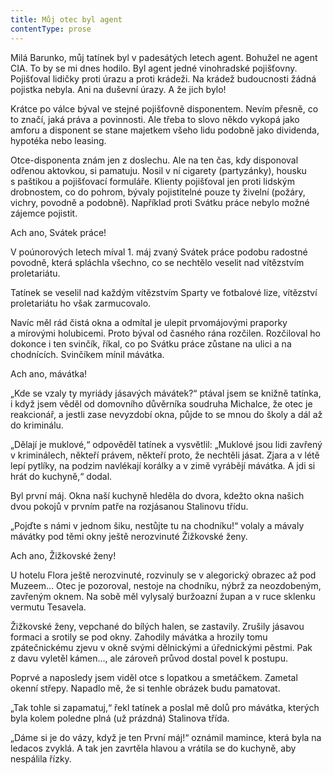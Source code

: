 ```yaml
---
title: Můj otec byl agent
contentType: prose
---
```


Milá Barunko, můj tatínek byl v padesátých letech agent. Bohužel ne agent CIA. To by se mi dnes hodilo. Byl agent jedné vinohradské pojišťovny. Pojišťoval lidičky proti úrazu a proti krádeži. Na krádež budoucnosti žádná pojistka nebyla. Ani na duševní úrazy. A že jich bylo!

Krátce po válce býval ve stejné pojišťovně disponentem. Nevím přesně, co to značí, jaká práva a povinnosti. Ale třeba to slovo někdo vykopá jako amforu a disponent se stane majetkem všeho lidu podobně jako dividenda, hypotéka nebo leasing.

Otce-disponenta znám jen z doslechu. Ale na ten čas, kdy disponoval odřenou aktovkou, si pamatuju. Nosil v ní cigarety (partyzánky), housku s paštikou a pojišťovací formuláře. Klienty pojišťoval jen proti lidským drobnostem, co do pohrom, bývaly pojistitelné pouze ty živelní (požáry, vichry, povodně a podobně). Například proti Svátku práce nebylo možné zájemce pojistit.

Ach ano, Svátek práce!

V poúnorových letech míval 1. máj zvaný Svátek práce podobu radostné povodně, která spláchla všechno, co se nechtělo veselit nad vítězstvím proletariátu.

Tatínek se veselil nad každým vítězstvím Sparty ve fotbalové lize, vítězství proletariátu ho však zarmucovalo.

Navíc měl rád čistá okna a odmítal je ulepit prvomájovými praporky a mírovými holubicemi. Proto býval od časného rána rozčilen. Rozčiloval ho dokonce i ten svinčík, říkal, co po Svátku práce zůstane na ulici a na chodnících. Svinčíkem mínil mávátka.

Ach ano, mávátka!

„Kde se vzaly ty myriády jásavých mávátek?“ ptával jsem se knižně tatínka, i když jsem věděl od domovního důvěrníka soudruha Michalce, že otec je reakcionář, a jestli zase nevyzdobí okna, půjde to se mnou do školy a dál až do kriminálu.

„Dělají je muklové,“ odpověděl tatínek a vysvětlil: „Muklové jsou lidi zavřený v kriminálech, někteří právem, někteří proto, že nechtěli jásat. Zjara a v létě lepí pytlíky, na podzim navlékají korálky a v zimě vyrábějí mávátka. A jdi si hrát do kuchyně,“ dodal.

Byl první máj. Okna naší kuchyně hleděla do dvora, kdežto okna našich dvou pokojů v prvním patře na rozjásanou Stalinovu třídu.

„Pojďte s námi v jednom šiku, nestůjte tu na chodníku!“ volaly a mávaly mávátky pod těmi okny ještě nerozvinuté Žižkovské ženy.

Ach ano, Žižkovské ženy!

U hotelu Flora ještě nerozvinuté, rozvinuly se v alegorický obrazec až pod Muzeem… Otec je pozoroval, nestoje na chodníku, nýbrž za neozdobeným, zavřeným oknem. Na sobě měl vylysalý buržoazní župan a v ruce sklenku vermutu Tesavela.

Žižkovské ženy, vepchané do bílých halen, se zastavily. Zrušily jásavou formaci a srotily se pod okny. Zahodily mávátka a hrozily tomu zpátečnickému zjevu v okně svými dělnickými a úřednickými pěstmi. Pak z davu vyletěl kámen…, ale zároveň průvod dostal povel k postupu.

Poprvé a naposledy jsem viděl otce s lopatkou a smetáčkem. Zametal okenní střepy. Napadlo mě, že si tenhle obrázek budu pamatovat.

„Tak tohle si zapamatuj,“ řekl tatínek a poslal mě dolů pro mávátka, kterých byla kolem poledne plná (už prázdná) Stalinova třída.

„Dáme si je do vázy, když je ten První máj!“ oznámil mamince, která byla na ledacos zvyklá. A tak jen zavrtěla hlavou a vrátila se do kuchyně, aby nespálila řízky.
